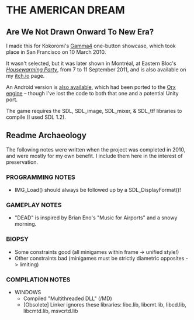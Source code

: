 # THE AMERICAN DREAM
## Are We Not Drawn Onward To New Era?

I made this for Kokoromi's [Gamma4](https://www.kickstarter.com/projects/1188957169/gamma4-kokoromi-brings-legendary-indie-game-showc) one-button showcase, which took place in San Francisco on 10 March 2010.

It wasn't selected, but it was later shown in Montréal, at Eastern Bloc's *[Housewarming Party](https://easternbloc.ca/en/housewarming-party)*, from 7 to 11 September 2011, and is also available on my [itch.io](https://nicknicknicknick.itch.io/the-american-dream-awndo) page.

An Android version is [also available](https://play.google.com/store/apps/details?id=org.newton64.TheAmericanDream), which had been ported to the [Orx engine](http://orx-project.org/) – though I've lost the code to both that one and a potential Unity port.

The game requires the SDL, SDL_image, SDL_mixer, & SDL_ttf libraries to compile (I used SDL 1.2).

## Readme Archaeology

The following notes were written when the project was completed in 2010, and were mostly for my own benefit. I include them here in the interest of preservation.

### PROGRAMMING NOTES
* IMG_Load() should always be followed up by a SDL_DisplayFormat()!

### GAMEPLAY NOTES
* "DEAD" is inspired by Brian Eno's "Music for Airports" and a snowy morning.

### BIOPSY
* Some constraints good (all minigames within frame -> unified style!)
* Other constraints bad (minigames must be strictly diametric opposites -> limiting)

### COMPILATION NOTES
* WINDOWS
  * Compiled "Multithreaded DLL" (/MD)
  * [Obsolete] Linker ignores these libraries: libc.lib, libcmt.lib, libcd.lib, libcmtd.lib, msvcrtd.lib
  

